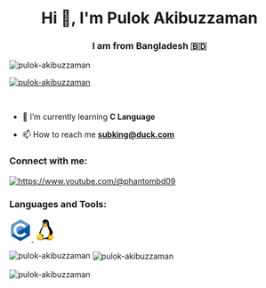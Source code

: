 <h1 align="center">Hi 👋, I'm Pulok Akibuzzaman</h1>
<h3 align="center">I am from Bangladesh 🇧🇩</h3>

<p align="left"> <img src="https://komarev.com/ghpvc/?username=pulok-akibuzzaman&label=Profile%20views&color=0e75b6&style=flat" alt="pulok-akibuzzaman" /> </p>

<p align="left"> <a href="https://github.com/ryo-ma/github-profile-trophy"><img src="https://github-profile-trophy.vercel.app/?username=pulok-akibuzzaman" alt="pulok-akibuzzaman" /></a> </p>

<p align="left"> <a href="https://twitter.com/" target="blank"><img src="https://img.shields.io/twitter/follow/?logo=twitter&style=for-the-badge" alt="" /></a> </p>

- 🌱 I’m currently learning **C Language**

- 📫 How to reach me **subking@duck.com**

<h3 align="left">Connect with me:</h3>
<p align="left">
<a href="https://www.youtube.com/c/https://www.youtube.com/@phantombd09" target="blank"><img align="center" src="https://raw.githubusercontent.com/rahuldkjain/github-profile-readme-generator/master/src/images/icons/Social/youtube.svg" alt="https://www.youtube.com/@phantombd09" height="30" width="40" /></a>
</p>

<h3 align="left">Languages and Tools:</h3>
<p align="left"> <a href="https://www.cprogramming.com/" target="_blank" rel="noreferrer"> <img src="https://raw.githubusercontent.com/devicons/devicon/master/icons/c/c-original.svg" alt="c" width="40" height="40"/> </a> <a href="https://www.linux.org/" target="_blank" rel="noreferrer"> <img src="https://raw.githubusercontent.com/devicons/devicon/master/icons/linux/linux-original.svg" alt="linux" width="40" height="40"/> </a> </p>

<p><img align="left" src="https://github-readme-stats.vercel.app/api/top-langs?username=pulok-akibuzzaman&show_icons=true&locale=en&layout=compact" alt="pulok-akibuzzaman" /></p>

<p>&nbsp;<img align="center" src="https://github-readme-stats.vercel.app/api?username=pulok-akibuzzaman&show_icons=true&locale=en" alt="pulok-akibuzzaman" /></p>

<p><img align="center" src="https://github-readme-streak-stats.herokuapp.com/?user=pulok-akibuzzaman&" alt="pulok-akibuzzaman" /></p>
